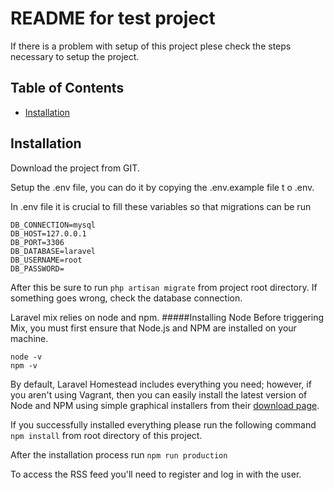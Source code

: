 # README for test project

If there is a problem with setup of this project plese check the steps necessary to 
setup the project.

## Table of Contents

- [Installation](#installation)

## Installation

Download the project from GIT.

Setup the .env file, you can do it by copying the .env.example file t o .env.

In .env file it is crucial to fill these variables so that migrations can be run
```
DB_CONNECTION=mysql
DB_HOST=127.0.0.1
DB_PORT=3306
DB_DATABASE=laravel
DB_USERNAME=root
DB_PASSWORD=
```

After this be sure to run `php artisan migrate` from project root directory. If something goes wrong, check the database connection.

Laravel mix relies on node and npm. 
#####Installing Node
Before triggering Mix, you must first ensure that Node.js and NPM are installed on your machine.
```
node -v
npm -v
```
By default, Laravel Homestead includes everything you need; however, if you aren't using Vagrant, then you can easily install the latest version of Node and NPM using simple graphical installers from their [download page](https://nodejs.org/en/download/).
 
If you successfully installed everything please run the following command
``` npm install ``` from root directory of this project.

After the installation process run ```npm run production```

To access the RSS feed you'll need to register and log in with the user.
